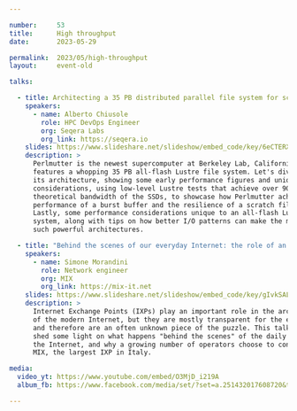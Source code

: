 ```yaml
---

number:     53
title:      High throughput
date:       2023-05-29

permalink:  2023/05/high-throughput
layout:     event-old

talks:

  - title: Architecting a 35 PB distributed parallel file system for science
    speakers:
      - name: Alberto Chiusole
        role: HPC DevOps Engineer
        org: Seqera Labs
        org_link: https://seqera.io
    slides: https://www.slideshare.net/slideshow/embed_code/key/6eCTERXumMgchB
    description: >
      Perlmutter is the newest supercomputer at Berkeley Lab, California, and
      features a whopping 35 PB all-flash Lustre file system. Let's dive into
      its architecture, showing some early performance figures and unique performance
      considerations, using low-level Lustre tests that achieve over 90% of the
      theoretical bandwidth of the SSDs, to showcase how Perlmutter achieves the
      performance of a burst buffer and the resilience of a scratch file system.
      Lastly, some performance considerations unique to an all-flash Lustre file
      system, along with tips on how better I/O patterns can make the most of
      such powerful architectures.

  - title: "Behind the scenes of our everyday Internet: the role of an IXP like MIX"
    speakers:
      - name: Simone Morandini
        role: Network engineer
        org: MIX
        org_link: https://mix-it.net
    slides: https://www.slideshare.net/slideshow/embed_code/key/gIvkSAL90KPerw
    description: >
      Internet Exchange Points (IXPs) play an important role in the architecture
      of the modern Internet, but they are mostly transparent for the end users
      and therefore are an often unknown piece of the puzzle. This talk wants to
      shed some light on what happens "behind the scenes" of the daily usage of
      the Internet, and why a growing number of operators choose to connect to
      MIX, the largest IXP in Italy.

media:
  video_yt: https://www.youtube.com/embed/O3MjD_i219A
  album_fb: https://www.facebook.com/media/set/?set=a.251432017608720&type=3

---
```

